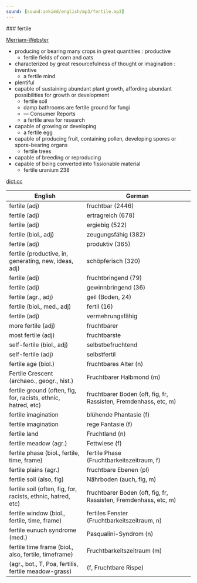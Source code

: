 ```yaml
---
sound: [sound:ankimd/english/mp3/fertile.mp3]
---
```


\### fertile

[Merriam-Webster](https://www.merriam-webster.com/dictionary/fertile)

- producing or bearing many crops in great quantities : productive
    - fertile fields of corn and oats
- characterized by great resourcefulness of thought or imagination : inventive
    - a fertile mind
- plentiful
- capable of sustaining abundant plant growth, affording abundant possibilities for growth or development
    - fertile soil
    - damp bathrooms are fertile ground for fungi
    - — Consumer Reports
    - a fertile area for research
- capable of growing or developing
    - a fertile egg
- capable of producing fruit, containing pollen, developing spores or spore-bearing organs
    - fertile trees
- capable of breeding or reproducing
- capable of being converted into fissionable material
    - fertile uranium 238

[dict.cc](https://www.dict.cc/fertile)

| English        | German       |
| -------------- | ------------ |
| fertile (adj) | fruchtbar (2446) |
| fertile (adj) | ertragreich (678) |
| fertile (adj) | ergiebig (522) |
| fertile (biol., adj) | zeugungsfähig (382) |
| fertile (adj) | produktiv (365) |
| fertile (productive, in, generating, new, ideas, adj) | schöpferisch (320) |
| fertile (adj) | fruchtbringend (79) |
| fertile (adj) | gewinnbringend (36) |
| fertile (agr., adj) | geil (Boden, 24) |
| fertile (biol., med., adj) | fertil (16) |
| fertile (adj) | vermehrungsfähig |
| more fertile (adj) | fruchtbarer |
| most fertile (adj) | fruchtbarste |
| self-fertile (biol., adj) | selbstbefruchtend |
| self-fertile (adj) | selbstfertil |
| fertile age (biol.) | fruchtbares Alter (n) |
| Fertile Crescent (archaeo., geogr., hist.) | Fruchtbarer Halbmond (m) |
| fertile ground (often, fig, for, racists, ethnic, hatred, etc) | fruchtbarer Boden (oft, fig, fr, Rassisten, Fremdenhass, etc, m) |
| fertile imagination | blühende Phantasie (f) |
| fertile imagination | rege Fantasie (f) |
| fertile land | Fruchtland (n) |
| fertile meadow (agr.) | Fettwiese (f) |
| fertile phase (biol., fertile, time, frame) | fertile Phase (Fruchtbarkeitszeitraum, f) |
| fertile plains (agr.) | fruchtbare Ebenen (pl) |
| fertile soil (also, fig) | Nährboden (auch, fig, m) |
| fertile soil (often, fig, for, racists, ethnic, hatred, etc) | fruchtbarer Boden (oft, fig, fr, Rassisten, Fremdenhass, etc, m) |
| fertile window (biol., fertile, time, frame) | fertiles Fenster (Fruchtbarkeitszeitraum, n) |
| fertile eunuch syndrome (med.) | Pasqualini-Syndrom (n) |
| fertile time frame (biol., also, fertile, timeframe) | Fruchtbarkeitszeitraum (m) |
|  (agr., bot., T, Poa, fertilis, fertile meadow-grass) |  (f, Fruchtbare Rispe) |
